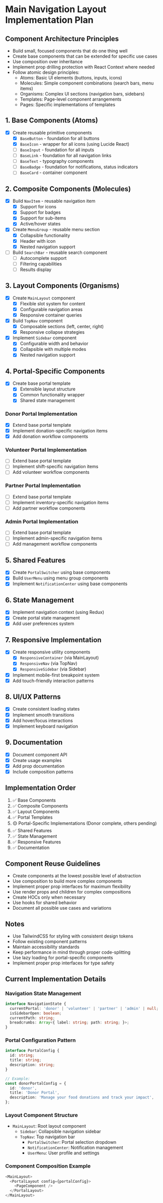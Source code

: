 # Main Navigation Layout Implementation Plan

## Component Architecture Principles
- Build small, focused components that do one thing well
- Create base components that can be extended for specific use cases
- Use composition over inheritance
- Implement prop drilling protection with React Context where needed
- Follow atomic design principles:
  - Atoms: Basic UI elements (buttons, inputs, icons)
  - Molecules: Simple component combinations (search bars, menu items)
  - Organisms: Complex UI sections (navigation bars, sidebars)
  - Templates: Page-level component arrangements
  - Pages: Specific implementations of templates

## 1. Base Components (Atoms)
- [x] Create reusable primitive components
  - [x] `BaseButton` - foundation for all buttons
  - [x] `BaseIcon` - wrapper for all icons (using Lucide React)
  - [ ] `BaseInput` - foundation for all inputs
  - [ ] `BaseLink` - foundation for all navigation links
  - [ ] `BaseText` - typography components
  - [ ] `BaseBadge` - foundation for notifications, status indicators
  - [ ] `BaseCard` - container component

## 2. Composite Components (Molecules)
- [x] Build `NavItem` - reusable navigation item
  - [x] Support for icons
  - [x] Support for badges
  - [x] Support for sub-items
  - [x] Active/hover states
- [x] Create `MenuGroup` - reusable menu section
  - [x] Collapsible functionality
  - [x] Header with icon
  - [x] Nested navigation support
- [ ] Build `SearchBar` - reusable search component
  - [ ] Autocomplete support
  - [ ] Filtering capabilities
  - [ ] Results display

## 3. Layout Components (Organisms)
- [x] Create `MainLayout` component
  - [x] Flexible slot system for content
  - [x] Configurable navigation areas
  - [x] Responsive container queries
- [x] Build `TopNav` component
  - [x] Composable sections (left, center, right)
  - [x] Responsive collapse strategies
- [x] Implement `Sidebar` component
  - [x] Configurable width and behavior
  - [x] Collapsible with multiple modes
  - [x] Nested navigation support

## 4. Portal-Specific Components
- [x] Create base portal template
  - [x] Extensible layout structure
  - [x] Common functionality wrapper
  - [x] Shared state management

### Donor Portal Implementation
- [x] Extend base portal template
- [x] Implement donation-specific navigation items
- [x] Add donation workflow components

### Volunteer Portal Implementation
- [ ] Extend base portal template
- [ ] Implement shift-specific navigation items
- [ ] Add volunteer workflow components

### Partner Portal Implementation
- [ ] Extend base portal template
- [ ] Implement inventory-specific navigation items
- [ ] Add partner workflow components

### Admin Portal Implementation
- [ ] Extend base portal template
- [ ] Implement admin-specific navigation items
- [ ] Add management workflow components

## 5. Shared Features
- [x] Create `PortalSwitcher` using base components
- [x] Build `UserMenu` using menu group components
- [x] Implement `NotificationCenter` using base components

## 6. State Management
- [x] Implement navigation context (using Redux)
- [x] Create portal state management
- [x] Add user preferences system

## 7. Responsive Implementation
- [x] Create responsive utility components
  - [x] `ResponsiveContainer` (via MainLayout)
  - [x] `ResponsiveNav` (via TopNav)
  - [x] `ResponsiveSidebar` (via Sidebar)
- [x] Implement mobile-first breakpoint system
- [x] Add touch-friendly interaction patterns

## 8. UI/UX Patterns
- [x] Create consistent loading states
- [x] Implement smooth transitions
- [x] Add hover/focus interactions
- [x] Implement keyboard navigation

## 9. Documentation
- [x] Document component API
- [x] Create usage examples
- [x] Add prop documentation
- [x] Include composition patterns

## Implementation Order
1. ✅ Base Components
2. ✅ Composite Components
3. ✅ Layout Components
4. ✅ Portal Templates
5. 🟡 Portal-Specific Implementations (Donor complete, others pending)
6. ✅ Shared Features
7. ✅ State Management
8. ✅ Responsive Features
9. ✅ Documentation

## Component Reuse Guidelines
- Create components at the lowest possible level of abstraction
- Use composition to build more complex components
- Implement proper prop interfaces for maximum flexibility
- Use render props and children for complex compositions
- Create HOCs only when necessary
- Use hooks for shared behavior
- Document all possible use cases and variations

## Notes
- Use TailwindCSS for styling with consistent design tokens
- Follow existing component patterns
- Maintain accessibility standards
- Keep performance in mind through proper code-splitting
- Use lazy loading for portal-specific components
- Implement proper prop interfaces for type safety 

## Current Implementation Details

### Navigation State Management
```typescript
interface NavigationState {
  currentPortal: 'donor' | 'volunteer' | 'partner' | 'admin' | null;
  isSidebarOpen: boolean;
  currentPath: string;
  breadcrumbs: Array<{ label: string; path: string; }>;
}
```

### Portal Configuration Pattern
```typescript
interface PortalConfig {
  id: string;
  title: string;
  description: string;
}

// Example:
const donorPortalConfig = {
  id: 'donor',
  title: 'Donor Portal',
  description: 'Manage your food donations and track your impact',
};
```

### Layout Component Structure
- `MainLayout`: Root layout component
  - `Sidebar`: Collapsible navigation sidebar
  - `TopNav`: Top navigation bar
    - `PortalSwitcher`: Portal selection dropdown
    - `NotificationCenter`: Notification management
    - `UserMenu`: User profile and settings

### Component Composition Example
```typescript
<MainLayout>
  <PortalLayout config={portalConfig}>
    <PageComponent />
  </PortalLayout>
</MainLayout>
``` 
